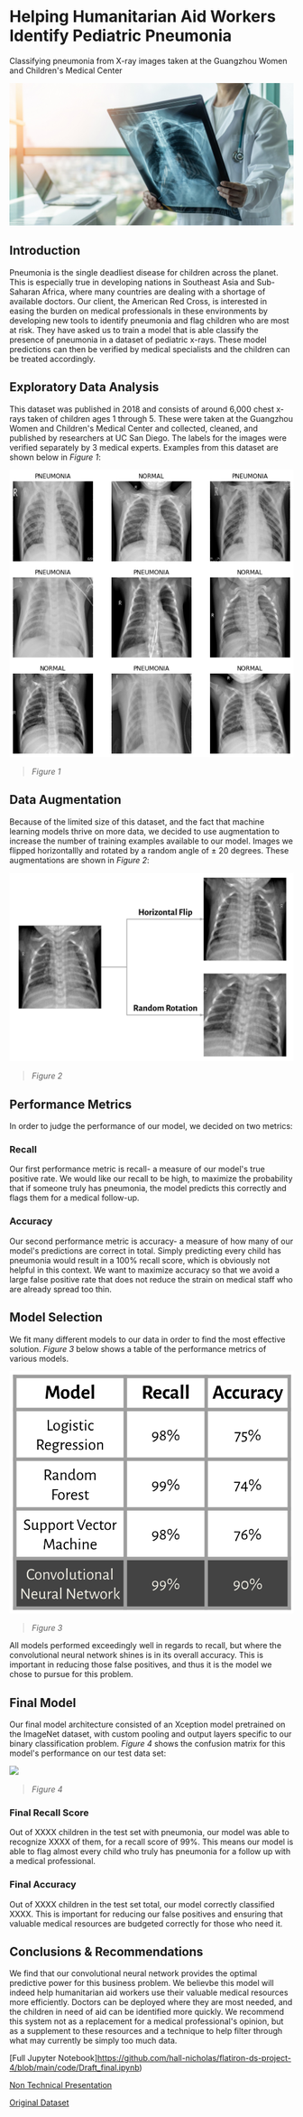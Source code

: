 # Helping Humanitarian Aid Workers Identify Pediatric Pneumonia


Classifying pneumonia from X-ray images taken at the Guangzhou Women and Children's Medical Center


![](./images/image1.jpeg)


## **Introduction**


Pneumonia is the single deadliest disease for children across the planet. This is especially true in developing nations in Southeast Asia and Sub-Saharan Africa, where many countries are dealing with a shortage of available doctors. Our client, the American Red Cross, is interested in easing the burden on medical professionals in these environments by developing new tools to identify pneumonia and flag children who are most at risk. They have asked us to train a model that is able classify the presence of pneumonia in a dataset of pediatric x-rays. These model predictions can then be verified by medical specialists and the children can be treated accordingly. 


## **Exploratory Data Analysis**


This dataset was published in 2018 and consists of around 6,000 chest x-rays taken of children ages 1 through 5. These were taken at the Guangzhou Women and Children's Medical Center and collected, cleaned, and published by researchers at UC San Diego. The labels for the images were verified separately by 3 medical experts. Examples from this dataset are shown below in *Figure 1*:


![](./images/image2.png)


> *Figure 1*


## **Data Augmentation**


Because of the limited size of this dataset, and the fact that machine learning models thrive on more data, we decided to use augmentation to increase the number of training examples available to our model. Images we flipped horizontallly and rotated by a random angle of ± 20 degrees. These augmentations are shown in *Figure 2*:


![](./images/image3.png)


> *Figure 2*


## **Performance Metrics**


In order to judge the performance of our model, we decided on two metrics:


### **Recall**

Our first performance metric is recall- a measure of our model's true positive rate. We would like our recall to be high, to maximize the probability that if someone truly has pneumonia, the model predicts this correctly and flags them for a medical follow-up.

### **Accuracy**

Our second performance metric is accuracy- a measure of how many of our model's predictions are correct in total. Simply predicting every child has pneumonia would result in a 100% recall score, which is obviously not helpful in this context. We want to maximize accuracy so that we avoid a large false positive rate that does not reduce the strain on medical staff who are already spread too thin. 


## **Model Selection**

We fit many different models to our data in order to find the most effective solution. *Figure 3* below shows a table of the performance metrics of various models. 

![](./images/image4.png)

> *Figure 3*

All models performed exceedingly well in regards to recall, but where the convolutional neural network shines is in its overall accuracy. This is important in reducing those false positives, and thus it is the model we chose to pursue for this problem. 

## **Final Model**

Our final model architecture consisted of an Xception model pretrained on the ImageNet dataset, with custom pooling and output layers specific to our binary classification problem. *Figure 4* shows the confusion matrix for this model's performance on our test data set:

![](./images//media/image5.png)

> *Figure 4*

### **Final Recall Score**

Out of XXXX children in the test set with pneumonia, our model was able to recognize XXXX of them, for a recall score of 99%. This means our model is able to flag almost every child who truly has pneumonia for a follow up with a medical professional. 

### **Final Accuracy**

Out of XXXX children in the test set total, our model correctly classified XXXX. This is important for reducing our false positives and ensuring that valuable medical resources are budgeted correctly for those who need it. 


## **Conclusions & Recommendations**

We find that our convolutional neural network provides the optimal predictive power for this business problem. We believbe this model will indeed help humanitarian aid workers use their valuable medical resources more efficiently. Doctors can be deployed where they are most needed, and the children in need of aid can be identified more quickly. We recommend this system not as a replacement for a medical professional's opinion, but as a supplement to these resources and a technique to help filter through what may currently be simply too much data. 

[Full Jupyter Notebook]https://github.com/hall-nicholas/flatiron-ds-project-4/blob/main/code/Draft_final.ipynb)  

[Non Technical Presentation](https://github.com/ClayHunn/Phase3Project/blob/main/NonTechnicalPresentation.pdf)  

[Original Dataset](https://data.mendeley.com/datasets/rscbjbr9sj/2)

